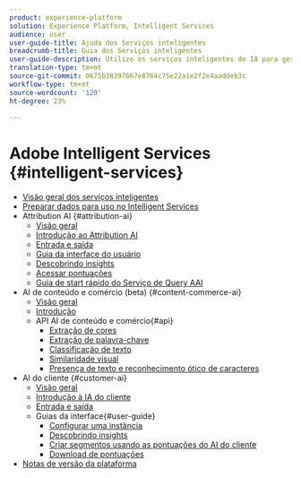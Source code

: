 ```yaml
---
product: experience-platform
solution: Experience Platform, Intelligent Services
audience: user
user-guide-title: Ajuda dos Serviços inteligentes
breadcrumb-title: Guia dos Serviços inteligentes
user-guide-description: Utilize os serviços inteligentes de IA para gerar pontuações, descobrir insights e criar segmentos a partir dos dados dos eventos de marketing.
translation-type: tm+mt
source-git-commit: 0675b38397667e8764c75e22a1e2f2e4aaddeb3c
workflow-type: tm+mt
source-wordcount: '120'
ht-degree: 23%

---
```



# Adobe Intelligent Services {#intelligent-services}

- [Visão geral dos serviços inteligentes](home.md)
- [Preparar dados para uso no Intelligent Services](data-preparation.md)
- Attribution AI {#attribution-ai}
   - [Visão geral](attribution-ai/overview.md)
   - [Introdução ao Attribution AI](attribution-ai/getting-started.md)
   - [Entrada e saída](attribution-ai/input-output.md)
   - [Guia da interface do usuário](attribution-ai/user-guide.md)
   - [Descobrindo insights](attribution-ai/discover-insights.md)
   - [Acessar pontuações](attribution-ai/download-scores.md)
   - [Guia de start rápido do Serviço de Query AAI](attribution-ai/aai-query-service.md)
- AI de conteúdo e comércio (beta) {#content-commerce-ai}
   - [Visão geral](content-commerce-ai/overview.md)
   - [Introdução](content-commerce-ai/getting-started.md)
   - API AI de conteúdo e comércio{#api}
      - [Extração de cores](content-commerce-ai/api/color-extraction.md)
      - [Extração de palavra-chave](content-commerce-ai/api/keyword-extraction.md)
      - [Classificação de texto](content-commerce-ai/api/text-classification.md)
      - [Similaridade visual](content-commerce-ai/api/visual-similarity.md)
      - [Presença de texto e reconhecimento ótico de caracteres](content-commerce-ai/api/optical-character-recognition.md)
- AI do cliente {#customer-ai}
   - [Visão geral](customer-ai/overview.md)
   - [Introdução à IA do cliente](customer-ai/getting-started.md)
   - [Entrada e saída](customer-ai/input-output.md)
   - Guias da interface{#user-guide}
      - [Configurar uma instância](customer-ai/user-guide/configure.md)
      - [Descobrindo insights](customer-ai/user-guide/discover-insights.md)
      - [Criar segmentos usando as pontuações do AI do cliente](customer-ai/user-guide/create-segment.md)
      - [Download de pontuações](customer-ai/user-guide/download-scores.md)
- [Notas de versão da plataforma](https://www.adobe.com/go/platform-release-notes-en)
